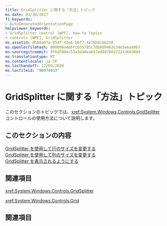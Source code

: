 ```yaml
---
title: GridSplitter に関する「方法」トピック
ms.date: 03/30/2017
f1_keywords:
- AutoGeneratedOrientationPage
helpviewer_keywords:
- GridSplitter control [WPF], how-to topics
- controls [WPF], GridSplitter
ms.assetid: db0da67a-954f-42e6-bbf7-4e16b8cbb210
ms.openlocfilehash: 800898a4b6fc655785c7db0d9463c34e5eeaa0b7
ms.sourcegitcommit: 9f6df084c53a3da0ea657ed0d708a72213683084
ms.translationtype: MT
ms.contentlocale: ja-JP
ms.lasthandoff: 12/09/2020
ms.locfileid: "96974933"
---
```

# <a name="gridsplitter-how-to-topics"></a>GridSplitter に関する「方法」トピック
このセクションのトピックでは、<xref:System.Windows.Controls.GridSplitter> コントロールの使用方法について説明します。  
  
## <a name="in-this-section"></a>このセクションの内容  
 [GridSplitter を使用して行のサイズを変更する](how-to-resize-rows-with-a-gridsplitter.md)  
 [GridSplitter を使用して列のサイズを変更する](how-to-resize-columns-with-a-gridsplitter.md)  
 [GridSplitter を表示されるようにする](how-to-make-sure-that-a-gridsplitter-is-visible.md)  
  
## <a name="reference"></a>関連項目  
 <xref:System.Windows.Controls.GridSplitter>  
  
 <xref:System.Windows.Controls.Grid>  
  
## <a name="related-sections"></a>関連項目
